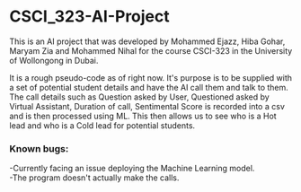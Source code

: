 # CSCI_323-AI-Project
This is an AI project that was developed by Mohammed Ejazz, Hiba Gohar, Maryam Zia and Mohammed Nihal for the course CSCI-323 in the University of Wollongong in Dubai. 

It is a rough pseudo-code as of right now. It's purpose is to be supplied with a set of potential student details and have the AI call them and talk to them. The call details such as Question asked by User, Questioned asked by Virtual Assistant, Duration of call, Sentimental Score is recorded into a csv and is then processed using ML. This then allows us to see who is a Hot lead and who is a Cold lead for potential students.

### Known bugs:
  -Currently facing an issue deploying the Machine Learning model. <br />
  -The program doesn't actually make the calls. 
